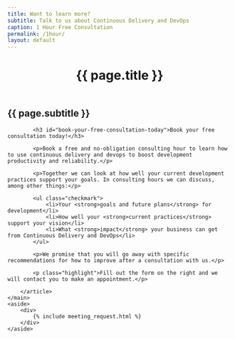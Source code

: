 ```yaml
---
title: Want to learn more?
subtitle: Talk to us about Continuous Delivery and DevOps
caption: 1 Hour Free Consultation
permalink: /1hour/
layout: default
---
```


<div class="layout-1hour">
	<main role="main">
		<header>
			<h1>{{ page.title }}</h1>
		</header>
		<article>
			<h2 class="subtitle" id="talk-to-us-about-continuous-delivery-and-devops">{{ page.subtitle }}</h2>

			<h3 id="book-your-free-consultation-today">Book your free consultation today!</h3>

			<p>Book a free and no-obligation consulting hour to learn how to use continuous delivery and devops to boost development productivity and reliability.</p>

			<p>Together we can look at how well your current development practices support your goals. In consulting hours we can discuss, among other things:</p>

			<ul class="checkmark">
				<li>Your <strong>goals and future plans</strong> for development</li>
				<li>How well your <strong>current practices</strong> support your vision</li>
				<li>What <strong>impact</strong> your business can get from Continuous Delivery and DevOps</li>
			</ul>

			<p>We promise that you will go away with specific recommendations for how to improve after a consultation with us.</p>

			<p class="highlight">Fill out the form on the right and we will contact you to make an appointment.</p>

		</article>
	</main>
	<aside>
		<div>
			{% include meeting_request.html %}
		</div>
	</aside>
</div>
